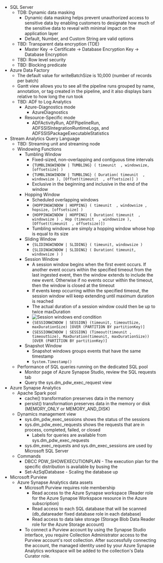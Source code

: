 * SQL Server
  * TDB: Dynamic data masking
    * Dynamic data masking helps prevent unauthorized access to sensitive data by enabling customers to designate how much of the sensitive data to reveal with minimal impact on the application layer
    * Default, Number, and Custom String are valid options
  * TBD: Transparent data encryption (TDE)
    * Master Key -> Certificate -> Database Encryption Key -> Database Encryption
  * TBD: Row level security
  * TBD: Blocking predicate
* Azure Data Factory
  * The default value for writeBatchSize is 10,000 (number of records per batch)
  * Gantt view allows you to see all the pipeline runs grouped by name, annotation, or tag created in the pipeline, and it also displays bars relative to how long the run took
  * TBD: ADF to Log Analytics
    * Azure-Diagnostics mode
      * AzureDiagnostics
    * Resource-Specific mode
      * ADFActivityRun, ADFPipelineRun, ADFSSISIntegrationRuntimeLogs, and ADFSSISPackageExecutableStatistics
* Stream Analytics Query Language
  * TBD: Streaming unit and streaming node
  * Windowing Functions
    * Tumbling Window
      * Fixed-sized, non-overlapping and contiguous time intervals
      * ``` {TUMBLINGWINDOW | TUMBLING} ( timeunit  , windowsize, [offsetsize] ) ```
      * ``` {TUMBLINGWINDOW | TUMBLING} ( Duration( timeunit  , windowsize ), [Offset(timeunit  , offsetsize)] ) ```
      * Exclusive in the beginning and inclusive in the end of the window
    * Hopping Window
      * Scheduled overlapping windows
      * ``` {HOPPINGWINDOW | HOPPING} ( timeunit  , windowsize , hopsize, [offsetsize] ) ```
      * ``` {HOPPINGWINDOW | HOPPING} ( Duration( timeunit  , windowsize ) , Hop (timeunit  , windowsize ), [Offset(timeunit  , offsetsize)]) ```
      * Tumbling windows are simply a hopping window whose hop is equal to its size
    * Sliding Window
      * ``` {SLIDINGWINDOW | SLIDING} ( timeunit, windowsize ) ```
      * ``` {SLIDINGWINDOW | SLIDING} ( Duration( timeunit, windowsize ) ) ```
    * Session Window
      * A session window begins when the first event occurs. If another event occurs within the specified timeout from the last ingested event, then the window extends to include the new event. Otherwise if no events occur within the timeout, then the window is closed at the timeout
      * If events keep occurring within the specified timeout, the session window will keep extending until maximum duration is reached
      * The actual duration of a session window could then be up to twice maxDuration
      * ![Session windows end condition](https://learn.microsoft.com/en-us/stream-analytics-query/media/session-window-azure-stream-analytics/streamanalytics-sessionwindow_endconditions.png)
      * ``` {SESSIONWINDOW | SESSION} (timeunit, timeoutSize, maxDurationSize) [OVER (PARTITION BY partitionKey)] ```
      * ``` {SESSIONWINDOW | SESSION} (Timeout(timeunit , timeoutSize), MaxDuration(timeunit, maxDurationSize)) [OVER (PARTITION BY partitionKey)] ```
    * Snapshot Window
      * Snapshot windows groups events that have the same timestamp
      * ``` System.Timestamp() ```
  * Performance of SQL queries running on the dedicated SQL pool
    * Monitor page of Azure Synapse Studio, review the SQL requests tab
    * Query the sys.dm_pdw_exec_request view
* Azure Synapse Analytics
  * Apache Spark pool
    * cache() transformation preserves data in the memory
    * persist() transformation preserves data in the memory or disk (MEMORY_ONLY or MEMORY_AND_DISK)
  * Dynamics management view
    * sys.dm_pdw_exec_sessions shows the status of the sessions
    * sys.dm_pdw_exec_requests shows the requests that are in process, completed, failed, or closed
      * Labels for queries are available from sys.dm_pdw_exec_requests
    * sys.dm_exec_requests and sys.dm_exec_sessions are used by Microsoft SQL Server
  * Commands
    * DBCC PDW_SHOWEXECUTIONPLAN - The execution plan for the specific distribution is available by busing the 
    * Set-AzSqlDatabase - Scaling the database up
* Microsoft Purview
  * Azure Synapse Analytics data assets
    * Microsoft Purview requires role membership
      * Read access to the Azure Synapse workspace (Reader role for the Azure Synapse Workspace resource in the Azure subscription)
      * Read access to each SQL database that will be scanned (db_datareader fixed database role in each database)
      * Read access to data lake storage (Storage Blob Data Reader role for the Azure Storage account)
    * To connect a Purview account by using the Synapse Studio interface, you require Collection Administrator access to the Purview account's root collection. After successfully connecting the account, the managed identity used by your Azure Synapse Analytics workspace will be added to the collection's Data Curator role.

    